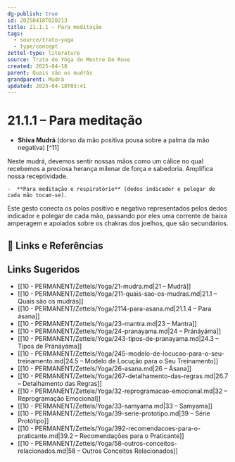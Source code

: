```yaml
---
dg-publish: true
id: 20250418T020213
title: 21.1.1 – Para meditação
tags:
  - source/trato-yoga
  - type/concept
zettel-type: literature
source: Trato de Yôga do Mestre De Rose
created: 2025-04-18
parent: Quais são os mudrás
grandparent: Mudrá
updated: 2025-04-18T03:41
---
```


# 21.1.1 – Para meditação

-  **Shiva Mudrá** (dorso da mão positiva pousa sobre a palma da mão negativa) [^11]

Neste mudrá, devemos sentir nossas mãos como um cálice no qual recebemos a preciosa herança milenar de força e sabedoria. Amplifica nossa receptividade.

    -  **Para meditação e respiratório** (dedos indicador e polegar de cada mão tocam-se).

Este gesto conecta os polos positivo e negativo representados pelos dedos indicador e polegar de cada mão, passando por eles uma corrente de baixa amperagem e apoiados sobre os chakras dos joelhos, que são secundários.

## 🔗 Links e Referências

## Links Sugeridos

- [[10 - PERMANENT/Zettels/Yoga/21-mudra.md|21 – Mudrá]]
- [[10 - PERMANENT/Zettels/Yoga/211-quais-sao-os-mudras.md|21.1 – Quais são os mudrás]]
- [[10 - PERMANENT/Zettels/Yoga/2114-para-asana.md|21.1.4 – Para ásana]]
- [[10 - PERMANENT/Zettels/Yoga/23-mantra.md|23 – Mantra]]
- [[10 - PERMANENT/Zettels/Yoga/24-pranayama.md|24 – Pránáyáma]]
- [[10 - PERMANENT/Zettels/Yoga/243-tipos-de-pranayama.md|24.3 – Tipos de Pránáyáma]]
- [[10 - PERMANENT/Zettels/Yoga/245-modelo-de-locucao-para-o-seu-treinamento.md|24.5 – Modelo de Locução para o Seu Treinamento]]
- [[10 - PERMANENT/Zettels/Yoga/26-asana.md|26 – Ásana]]
- [[10 - PERMANENT/Zettels/Yoga/267-detalhamento-das-regras.md|26.7 – Detalhamento das Regras]]
- [[10 - PERMANENT/Zettels/Yoga/32-reprogramacao-emocional.md|32 – Reprogramação Emocional]]
- [[10 - PERMANENT/Zettels/Yoga/33-samyama.md|33 – Samyama]]
- [[10 - PERMANENT/Zettels/Yoga/39-serie-prototipo.md|39 – Série Protótipo]]
- [[10 - PERMANENT/Zettels/Yoga/392-recomendacoes-para-o-praticante.md|39.2 – Recomendações para o Praticante]]
- [[10 - PERMANENT/Zettels/Yoga/58-outros-conceitos-relacionados.md|58 – Outros Conceitos Relacionados]]